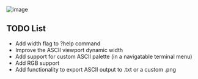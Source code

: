 ![image](https://github.com/user-attachments/assets/21a1b24b-3102-4ec9-8e89-05a44584e77b)

## TODO List
- Add width flag to ?help command
- Improve the ASCII viewport dynamic width
- Add support for custom ASCII palette (in a navigatable terminal menu)
- Add RGB support
- Add functionality to export ASCII output to .txt or a custom .png
